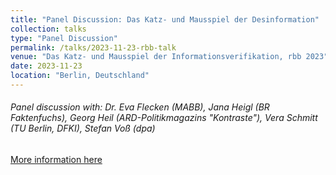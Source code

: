 ```yaml
---
title: "Panel Discussion: Das Katz- und Mausspiel der Desinformation"
collection: talks
type: "Panel Discussion"
permalink: /talks/2023-11-23-rbb-talk
venue: "Das Katz- und Mausspiel der Informationsverifikation, rbb 2023"
date: 2023-11-23
location: "Berlin, Deutschland"
---
```


###### Panel discussion with: Dr. Eva Flecken (MABB), Jana Heigl (BR Faktenfuchs), Georg Heil (ARD-Politikmagazins "Kontraste"), Vera Schmitt (TU Berlin, DFKI), Stefan Voß (dpa)

[More information here](https://events.rbb-online.de/b/?p=newspolygraph&host=events.rbb-online.de)


